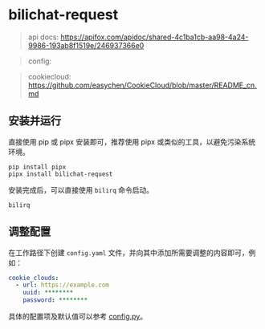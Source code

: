 # bilichat-request

> api docs: https://apifox.com/apidoc/shared-4c1ba1cb-aa98-4a24-9986-193ab8f1519e/246937366e0

> config: 

> cookiecloud: https://github.com/easychen/CookieCloud/blob/master/README_cn.md
>

## 安装并运行

直接使用 pip 或 pipx 安装即可，推荐使用 pipx 或类似的工具，以避免污染系统环境。

```shell
pip install pipx
pipx install bilichat-request
```

安装完成后，可以直接使用 `bilirq` 命令启动。

```shell
bilirq
```

## 调整配置

在工作路径下创建 `config.yaml` 文件，并向其中添加所需要调整的内容即可，例如：

```yaml
cookie_clouds:
  - url: https://example.com
    uuid: ********
    password: ********
```

具体的配置项及默认值可以参考 [config.py](https://github.com/Well2333/bilichat-request/blob/main/src/bilichat_request/config.py)。